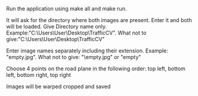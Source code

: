 Run the application using make all and make run.

It will ask for the directory where both images are present. Enter it and both will be loaded.
Give Directory name only. Example:"C:\Users\User\Desktop\TrafficCV".
What not to give:"C:\Users\User\Desktop\TrafficCV\"

Enter image names separately including their extension.
Example: "empty.jpg".
What not to give: "\empty.jpg" or "empty"

Choose 4 points on the road plane in the following order: top left, bottom left, bottom right, top right

Images will be warped cropped and saved
